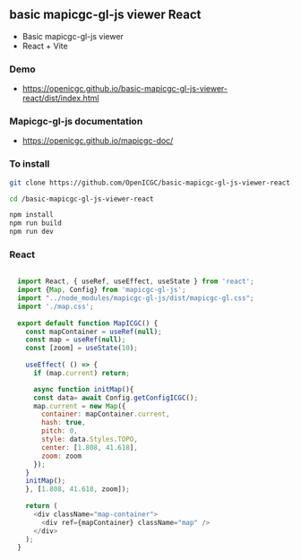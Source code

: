 ## basic mapicgc-gl-js viewer React

  * Basic mapicgc-gl-js viewer
  * React + Vite

### Demo 

  * https://openicgc.github.io/basic-mapicgc-gl-js-viewer-react/dist/index.html

### Mapicgc-gl-js documentation

  * https://openicgc.github.io/mapicgc-doc/

### To install

```bash
git clone https://github.com/OpenICGC/basic-mapicgc-gl-js-viewer-react.git

cd /basic-mapicgc-gl-js-viewer-react

npm install
npm run build
npm run dev

```

### React

```javascript
 
  import React, { useRef, useEffect, useState } from 'react';
  import {Map, Config} from 'mapicgc-gl-js';
  import "../node_modules/mapicgc-gl-js/dist/mapicgc-gl.css";
  import './map.css';
  
  export default function MapICGC() {
    const mapContainer = useRef(null);
    const map = useRef(null);
    const [zoom] = useState(10);
  
    useEffect( () => {
      if (map.current) return; 

      async function initMap(){
      const data= await Config.getConfigICGC();
      map.current = new Map({
        container: mapContainer.current,
        hash: true,
        pitch: 0,
        style: data.Styles.TOPO,
        center: [1.808, 41.618],
        zoom: zoom
      });
    }
    initMap();
    }, [1.808, 41.618, zoom]);
  
    return (
      <div className="map-container">
        <div ref={mapContainer} className="map" />
      </div>
    );
  } 

```